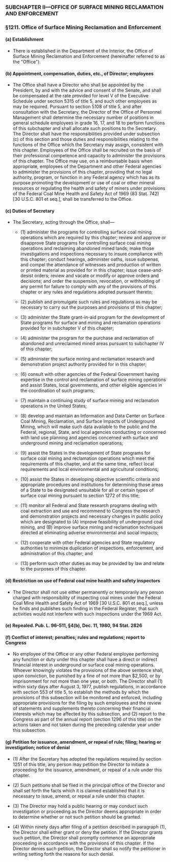 ### SUBCHAPTER II—OFFICE OF SURFACE MINING RECLAMATION AND ENFORCEMENT

### §1211. Office of Surface Mining Reclamation and Enforcement
#### (a) Establishment
* There is established in the Department of the Interior, the Office of Surface Mining Reclamation and Enforcement (hereinafter referred to as the "Office").

#### (b) Appointment, compensation, duties, etc., of Director; employees
* The Office shall have a Director who shall be appointed by the President, by and with the advice and consent of the Senate, and shall be compensated at the rate provided for level V of the Executive Schedule under section 5315 of title 5, and such other employees as may be required. Pursuant to section 5108 of title 5, and after consultation with the Secretary, the Director of the Office of Personnel Management shall determine the necessary number of positions in general schedule employees in grade 16, 17, and 18 to perform functions of this subchapter and shall allocate such positions to the Secretary. The Director shall have the responsibilities provided under subsection (c) of this section and those duties and responsibilities relating to the functions of the Office which the Secretary may assign, consistent with this chapter. Employees of the Office shall be recruited on the basis of their professional competence and capacity to administer the provisions of this chapter. The Office may use, on a reimbursable basis when appropriate, employees of the Department and other Federal agencies to administer the provisions of this chapter, providing that no legal authority, program, or function in any Federal agency which has as its purpose promoting the development or use of coal or other mineral resources or regulating the health and safety of miners under provisions of the Federal Coal Mine Health and Safety Act of 1969 (83 Stat. 742) [30 U.S.C. 801 et seq.], shall be transferred to the Office.

#### (c) Duties of Secretary
* The Secretary, acting through the Office, shall—

  * (1) administer the programs for controlling surface coal mining operations which are required by this chapter; review and approve or disapprove State programs for controlling surface coal mining operations and reclaiming abandoned mined lands; make those investigations and inspections necessary to insure compliance with this chapter; conduct hearings, administer oaths, issue subpenas, and compel the attendance of witnesses and production of written or printed material as provided for in this chapter; issue cease-and-desist orders; review and vacate or modify or approve orders and decisions; and order the suspension, revocation, or withholding of any permit for failure to comply with any of the provisions of this chapter or any rules and regulations adopted pursuant thereto;

  * (2) publish and promulgate such rules and regulations as may be necessary to carry out the purposes and provisions of this chapter;

  * (3) administer the State grant-in-aid program for the development of State programs for surface and mining and reclamation operations provided for in subchapter V of this chapter;

  * (4) administer the program for the purchase and reclamation of abandoned and unreclaimed mined areas pursuant to subchapter IV of this chapter;

  * (5) administer the surface mining and reclamation research and demonstration project authority provided for in this chapter;

  * (6) consult with other agencies of the Federal Government having expertise in the control and reclamation of surface mining operations and assist States, local governments, and other eligible agencies in the coordination of such programs;

  * (7) maintain a continuing study of surface mining and reclamation operations in the United States;

  * (8) develop and maintain an Information and Data Center on Surface Coal Mining, Reclamation, and Surface Impacts of Underground Mining, which will make such data available to the public and the Federal, regional, State, and local agencies conducting or concerned with land use planning and agencies concerned with surface and underground mining and reclamation operations;

  * (9) assist the States in the development of State programs for surface coal mining and reclamation operations which meet the requirements of this chapter, and at the same time, reflect local requirements and local environmental and agricultural conditions;

  * (10) assist the States in developing objective scientific criteria and appropriate procedures and institutions for determining those areas of a State to be designated unsuitable for all or certain types of surface coal mining pursuant to section 1272 of this title;

  * (11) monitor all Federal and State research programs dealing with coal extraction and use and recommend to Congress the research and demonstration projects and necessary changes in public policy which are designated to (A) improve feasibility of underground coal mining, and (B) improve surface mining and reclamation techniques directed at eliminating adverse environmental and social impacts;

  * (12) cooperate with other Federal agencies and State regulatory authorities to minimize duplication of inspections, enforcement, and administration of this chapter; and

  * (13) perform such other duties as may be provided by law and relate to the purposes of this chapter.

#### (d) Restriction on use of Federal coal mine health and safety inspectors
* The Director shall not use either permanently or temporarily any person charged with responsibility of inspecting coal mines under the Federal Coal Mine Health and Safety Act of 1969 [30 U.S.C. 801 et seq.], unless he finds and publishes such finding in the Federal Register, that such activities would not interfere with such inspections under the 1969 Act.

#### (e) Repealed. Pub. L. 96–511, §4(b), Dec. 11, 1980, 94 Stat. 2826
#### (f) Conflict of interest; penalties; rules and regulations; report to Congress
* No employee of the Office or any other Federal employee performing any function or duty under this chapter shall have a direct or indirect financial interest in underground or surface coal mining operations. Whoever knowingly violates the provisions of the above sentence shall, upon conviction, be punished by a fine of not more than $2,500, or by imprisonment for not more than one year, or both. The Director shall (1) within sixty days after August 3, 1977, publish regulations, in accordance with section 553 of title 5, to establish the methods by which the provisions of this subsection will be monitored and enforced, including appropriate provisions for the filing by such employees and the review of statements and supplements thereto concerning their financial interests which may be affected by this subsection, and (2) report to the Congress as part of the annual report (section 1296 of this title) on the actions taken and not taken during the preceding calendar year under this subsection.

#### (g) Petition for issuance, amendment, or repeal of rule; filing; hearing or investigation; notice of denial
* (1) After the Secretary has adopted the regulations required by section 1251 of this title, any person may petition the Director to initiate a proceeding for the issuance, amendment, or repeal of a rule under this chapter.

* (2) Such petitions shall be filed in the principal office of the Director and shall set forth the facts which it is claimed established that it is necessary to issue, amend, or repeal a rule under this chapter.

* (3) The Director may hold a public hearing or may conduct such investigation or proceeding as the Director deems appropriate in order to determine whether or not such petition should be granted.

* (4) Within ninety days after filing of a petition described in paragraph (1), the Director shall either grant or deny the petition. If the Director grants such petition, the Director shall promptly commence an appropriate proceeding in accordance with the provisions of this chapter. If the Director denies such petition, the Director shall so notify the petitioner in writing setting forth the reasons for such denial.
